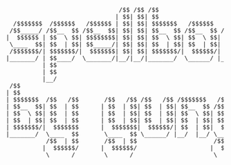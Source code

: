 <pre>
                               /$$ /$$ /$$                                                                
                              | $$| $$| $$                                                                
  /$$$$$$$  /$$$$$$   /$$$$$$ | $$| $$| $$$$$$$   /$$$$$$   /$$$$$$  /$$$$$$$   /$$$$$$                   
 /$$_____/ /$$__  $$ /$$__  $$| $$| $$| $$__  $$ /$$__  $$ /$$__  $$| $$__  $$ /$$__  $$                  
|  $$$$$$ | $$  \ $$| $$$$$$$$| $$| $$| $$  \ $$| $$  \ $$| $$  \__/| $$  \ $$| $$$$$$$$                  
 \____  $$| $$  | $$| $$_____/| $$| $$| $$  | $$| $$  | $$| $$      | $$  | $$| $$_____/                  
 /$$$$$$$/| $$$$$$$/|  $$$$$$$| $$| $$| $$$$$$$/|  $$$$$$/| $$      | $$  | $$|  $$$$$$$                  
|_______/ | $$____/  \_______/|__/|__/|_______/  \______/ |__/      |__/  |__/ \_______/                  
          | $$                                                                                            
          | $$                                                                                            
          |__/                                                                                            
 /$$                                                                               /$$                    
| $$                                                                              | $$                    
| $$$$$$$  /$$   /$$       /$$   /$$ /$$   /$$ /$$$$$$$   /$$$$$$         /$$$$$$ | $$  /$$$$$$   /$$$$$$ 
| $$__  $$| $$  | $$      | $$  | $$| $$  | $$| $$__  $$ /$$__  $$       |____  $$| $$ /$$__  $$ /$$__  $$
| $$  \ $$| $$  | $$      | $$  | $$| $$  | $$| $$  \ $$| $$  \ $$        /$$$$$$$| $$| $$  \ $$| $$  \ $$
| $$  | $$| $$  | $$      | $$  | $$| $$  | $$| $$  | $$| $$  | $$       /$$__  $$| $$| $$  | $$| $$  | $$
| $$$$$$$/|  $$$$$$$      |  $$$$$$$|  $$$$$$/| $$  | $$|  $$$$$$$      |  $$$$$$$| $$|  $$$$$$$|  $$$$$$/
|_______/  \____  $$       \____  $$ \______/ |__/  |__/ \____  $$       \_______/|__/ \____  $$ \______/ 
           /$$  | $$       /$$  | $$                     /$$  \ $$                     /$$  \ $$          
          |  $$$$$$/      |  $$$$$$/                    |  $$$$$$/                    |  $$$$$$/          
           \______/        \______/                      \______/                      \______/           
</pre>
